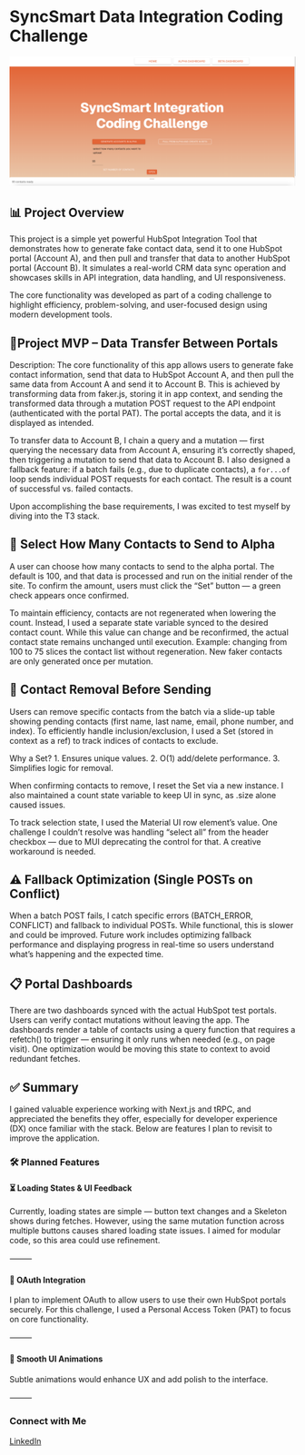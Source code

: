 # SyncSmart Data Integration Coding Challenge

![Home Page of Project](public/images/syncsmart-challenge.png)


## 📊 Project Overview

This project is a simple yet powerful HubSpot Integration Tool that demonstrates how to generate fake contact data, send it to one HubSpot portal (Account A), and then pull and transfer that data to another HubSpot portal (Account B). It simulates a real-world CRM data sync operation and showcases skills in API integration, data handling, and UI responsiveness.

The core functionality was developed as part of a coding challenge to highlight efficiency, problem-solving, and user-focused design using modern development tools.



## 🔁Project MVP – Data Transfer Between Portals

Description:
The core functionality of this app allows users to generate fake contact information, send that data to HubSpot Account A, and then pull the same data from Account A and send it to Account B. This is achieved by transforming data from faker.js, storing it in app context, and sending the transformed data through a mutation POST request to the API endpoint (authenticated with the portal PAT). The portal accepts the data, and it is displayed as intended.

To transfer data to Account B, I chain a query and a mutation — first querying the necessary data from Account A, ensuring it’s correctly shaped, then triggering a mutation to send that data to Account B. I also designed a fallback feature: if a batch fails (e.g., due to duplicate contacts), a `for...of` loop sends individual POST requests for each contact. The result is a count of successful vs. failed contacts.

Upon accomplishing the base requirements, I was excited to test myself by diving into the T3 stack.



## 🔢 Select How Many Contacts to Send to Alpha

A user can choose how many contacts to send to the alpha portal. The default is 100, and that data is processed and run on the initial render of the site. To confirm the amount, users must click the “Set” button — a green check appears once confirmed.

To maintain efficiency, contacts are not regenerated when lowering the count. Instead, I used a separate state variable synced to the desired contact count. While this value can change and be reconfirmed, the actual contact state remains unchanged until execution. Example: changing from 100 to 75 slices the contact list without regeneration. New faker contacts are only generated once per mutation.



## 🚫 Contact Removal Before Sending

Users can remove specific contacts from the batch via a slide-up table showing pending contacts (first name, last name, email, phone number, and index). To efficiently handle inclusion/exclusion, I used a Set (stored in context as a ref) to track indices of contacts to exclude.

Why a Set?
	1.	Ensures unique values.
	2.	O(1) add/delete performance.
	3.	Simplifies logic for removal.

When confirming contacts to remove, I reset the Set via a new instance. I also maintained a count state variable to keep UI in sync, as .size alone caused issues.

To track selection state, I used the Material UI row element’s value. One challenge I couldn’t resolve was handling “select all” from the header checkbox — due to MUI deprecating the control for that. A creative workaround is needed.



## ⚠️ Fallback Optimization (Single POSTs on Conflict)

When a batch POST fails, I catch specific errors (BATCH_ERROR, CONFLICT) and fallback to individual POSTs. While functional, this is slower and could be improved. Future work includes optimizing fallback performance and displaying progress in real-time so users understand what’s happening and the expected time.



## 📋 Portal Dashboards

There are two dashboards synced with the actual HubSpot test portals. Users can verify contact mutations without leaving the app. The dashboards render a table of contacts using a query function that requires a refetch() to trigger — ensuring it only runs when needed (e.g., on page visit). One optimization would be moving this state to context to avoid redundant fetches.



## ✅ Summary

I gained valuable experience working with Next.js and tRPC, and appreciated the benefits they offer, especially for developer experience (DX) once familiar with the stack. Below are features I plan to revisit to improve the application.



### 🛠️ Planned Features

#### ⏳ Loading States & UI Feedback

Currently, loading states are simple — button text changes and a Skeleton shows during fetches. However, using the same mutation function across multiple buttons causes shared loading state issues. I aimed for modular code, so this area could use refinement.

⸻

#### 🔐 OAuth Integration

I plan to implement OAuth to allow users to use their own HubSpot portals securely. For this challenge, I used a Personal Access Token (PAT) to focus on core functionality.

⸻

#### 🎨 Smooth UI Animations

Subtle animations would enhance UX and add polish to the interface.


⸻

### Connect with Me

[LinkedIn](https://www.linkedin.com/in/cassius-reynolds/)
